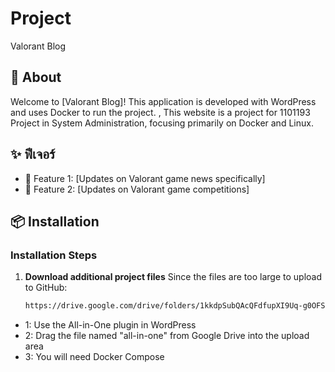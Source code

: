 # Project
Valorant Blog


## 📖 About

Welcome to [Valorant Blog]! This application is developed with WordPress and uses Docker to run the project. , This website is a project for 1101193 Project in System Administration, focusing primarily on Docker and Linux.


## ✨ ฟีเจอร์

- 📱 Feature 1: [Updates on Valorant game news specifically]
- 📱 Feature 2: [Updates on Valorant game competitions]
  
## 📦 Installation

### Installation Steps

1. **Download additional project files**
Since the files are too large to upload to GitHub:
   ```bash
   https://drive.google.com/drive/folders/1kkdpSubQAcQFdfupXI9Uq-g0OFS1rR1z?usp=sharing
   
-  1: Use the All-in-One plugin in WordPress
-  2: Drag the file named "all-in-one" from Google Drive into the upload area
-  3: You will need Docker Compose
